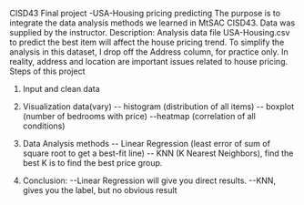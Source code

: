 CISD43 Final project -USA-Housing pricing predicting
The purpose is to integrate the data analysis methods we learned in MtSAC CISD43.
Data was supplied by the instructor.
Description:
Analysis data file USA-Housing.csv to predict the best item will affect the house pricing trend. To simplify the analysis in this dataset, I drop off the Address column, for practice only. In reality, address and location are important issues related to house pricing.
Steps of this project
1. Input and clean data
2. Visualization data(vary)
-- histogram (distribution of all items)
-- boxplot (number of bedrooms with price)
--heatmap (correlation of all conditions)

3. Data Analysis methods
 -- Linear Regression (least error of sum of square root to get a best-fit line)
 -- KNN (K Nearest Neighbors), find the best K is to find the best price group. 

4. Conclusion:
--Linear Regression will give you direct results.
--KNN, gives you the label, but no obvious result
